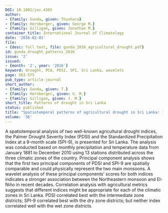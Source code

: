 ```yaml
---
DOI: 10.1002/joc.4365
author:
- {family: Gunda, given: Thushara}
- {family: Hornberger, given: George M.}
- {family: Gilligan, given: Jonathan M.}
container_title: International Journal of Climatology
date: '2016-02-01'
file:
- {desc: full text, file: gunda_2016_agricultural_drought.pdf}
id: gunda_drought_patterns_2016
issue: '2'
issued:
- {month: '2', year: '2016'}
keyword: drought, PCA, PDSI, SPI, Sri Lanka, wavelets
page: 563-575
pub_type: article-journal
short_author:
- {family: Gunda, given: T.}
- {family: Hornberger, given: G. M.}
- {family: Gilligan, given: J. M.}
short_title: Patterns of drought in Sri Lanka
status: published
title: "Spatiotemporal patterns of agricultural drought in Sri Lanka: 1881\u20132010"
volume: '36'
---
```

A spatiotemporal analysis of two well-known agricultural drought indices, the Palmer Drought Severity Index (PDSI) and the Standardized Precipitation Index at a 9-month scale (SPI-9), is presented for Sri Lanka. The analysis was conducted based on monthly precipitation and temperature data from January 1881 to December 2010 using 13 stations distributed across the three climatic zones of the country. Principal component analysis shows that the first two principal components of PDSI and SPI-9 are spatially comparable and could physically represent the two main monsoons. A wavelet analysis of these principal components&#8217; scores for both indices indicates a stronger association between the Northeastern monsoon and El-Ni&#241;o in recent decades. Correlation analysis with agricultural metrics suggests that different indices might be appropriate for each of the climatic zones in Sri Lanka. PDSI correlated best with the intermediate zone districts; SPI-9 correlated best with the dry zone districts; but neither index correlated well with the wet zone districts.
